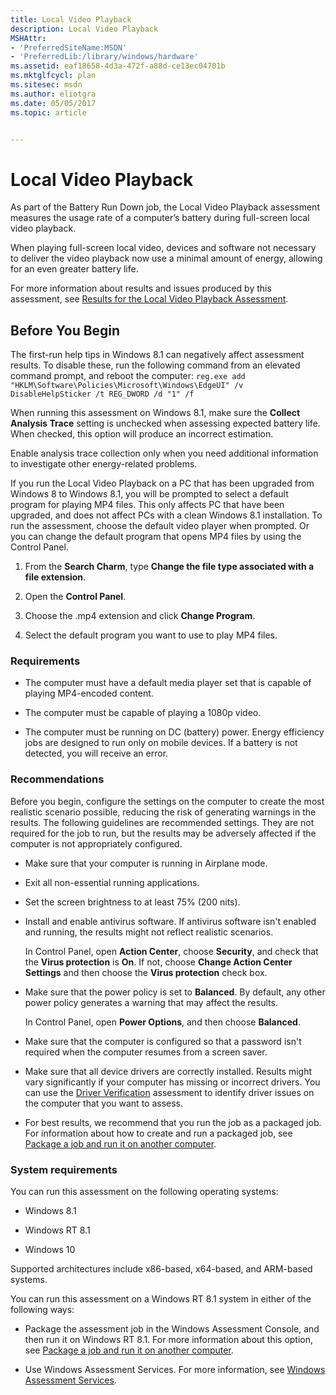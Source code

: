```yaml
---
title: Local Video Playback
description: Local Video Playback
MSHAttr:
- 'PreferredSiteName:MSDN'
- 'PreferredLib:/library/windows/hardware'
ms.assetid: eaf18658-4d3a-472f-a88d-ce13ec04701b
ms.mktglfcycl: plan
ms.sitesec: msdn
ms.author: eliotgra
ms.date: 05/05/2017
ms.topic: article


---
```


# Local Video Playback


As part of the Battery Run Down job, the Local Video Playback assessment measures the usage rate of a computer’s battery during full-screen local video playback.

When playing full-screen local video, devices and software not necessary to deliver the video playback now use a minimal amount of energy, allowing for an even greater battery life.

For more information about results and issues produced by this assessment, see [Results for the Local Video Playback Assessment](results-for-the-local-video-playback-assessment.md).

## <a href="" id="beforeyoubegin"></a>Before You Begin


The first-run help tips in Windows 8.1 can negatively affect assessment results. To disable these, run the following command from an elevated command prompt, and reboot the computer: `reg.exe add "HKLM\Software\Policies\Microsoft\Windows\EdgeUI" /v DisableHelpSticker /t REG_DWORD /d "1" /f`

When running this assessment on Windows 8.1, make sure the **Collect Analysis Trace** setting is unchecked when assessing expected battery life. When checked, this option will produce an incorrect estimation.

Enable analysis trace collection only when you need additional information to investigate other energy-related problems.

If you run the Local Video Playback on a PC that has been upgraded from Windows 8 to Windows 8.1, you will be prompted to select a default program for playing MP4 files. This only affects PC that have been upgraded, and does not affect PCs with a clean Windows 8.1 installation. To run the assessment, choose the default video player when prompted. Or you can change the default program that opens MP4 files by using the Control Panel.

1.  From the **Search Charm**, type **Change the file type associated with a file extension**.

2.  Open the **Control Panel**.

3.  Choose the .mp4 extension and click **Change Program**.

4.  Select the default program you want to use to play MP4 files.

### Requirements

-   The computer must have a default media player set that is capable of playing MP4-encoded content.

-   The computer must be capable of playing a 1080p video.

-   The computer must be running on DC (battery) power. Energy efficiency jobs are designed to run only on mobile devices. If a battery is not detected, you will receive an error.

### Recommendations

Before you begin, configure the settings on the computer to create the most realistic scenario possible, reducing the risk of generating warnings in the results. The following guidelines are recommended settings. They are not required for the job to run, but the results may be adversely affected if the computer is not appropriately configured.

-   Make sure that your computer is running in Airplane mode.

-   Exit all non-essential running applications.

-   Set the screen brightness to at least 75% (200 nits).

-   Install and enable antivirus software. If antivirus software isn't enabled and running, the results might not reflect realistic scenarios.

    In Control Panel, open **Action Center**, choose **Security**, and check that the **Virus protection** is **On**. If not, choose **Change Action Center Settings** and then choose the **Virus protection** check box.

-   Make sure that the power policy is set to **Balanced**. By default, any other power policy generates a warning that may affect the results.

    In Control Panel, open **Power Options**, and then choose **Balanced**.

-   Make sure that the computer is configured so that a password isn't required when the computer resumes from a screen saver.

-   Make sure that all device drivers are correctly installed. Results might vary significantly if your computer has missing or incorrect drivers. You can use the [Driver Verification](driver-verification.md) assessment to identify driver issues on the computer that you want to assess.

-   For best results, we recommend that you run the job as a packaged job. For information about how to create and run a packaged job, see [Package a job and run it on another computer](package-a-job-and-run-it-on-another-computer.md).

### System requirements

You can run this assessment on the following operating systems:

-   Windows 8.1

-   Windows RT 8.1

-   Windows 10

Supported architectures include x86-based, x64-based, and ARM-based systems.

You can run this assessment on a Windows RT 8.1 system in either of the following ways:

-   Package the assessment job in the Windows Assessment Console, and then run it on Windows RT 8.1. For more information about this option, see [Package a job and run it on another computer](package-a-job-and-run-it-on-another-computer.md).

-   Use Windows Assessment Services. For more information, see [Windows Assessment Services](windows-assessment-services-technical-reference.md).

 

 







